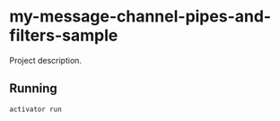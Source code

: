 # my-message-channel-pipes-and-filters-sample

Project description.

## Running

    activator run


